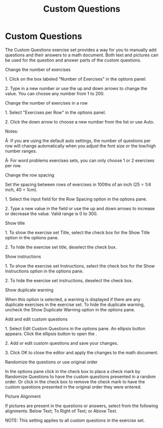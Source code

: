 ﻿---
title: Custom Questions
category: reference
---

# Custom Questions

The Custom Questions exercise set provides a way for you to manually add questions and their answers to a math document. Both text and pictures can be used for the question and answer parts of the custom questions.

Change the number of exercises

1\. Click on the box labeled "Number of Exercises" in the options panel.

2\. Type in a new number or use the up and down arrows to change the value. You can choose any number from 1 to 200.

Change the number of exercises in a row

1\. Select "Exercises per Row" in the options panel.

2\. Click the down arrow to choose a new number from the list or use Auto.

Notes:

Â· If you are using the default auto settings, the number of questions per row will change automatically when you adjust the font size or the low/high number ranges.

Â· For word problems exercises sets, you can only choose 1 or 2 exercises per row.

Change the row spacing

Set the spacing between rows of exercises in 100ths of an inch (25 = 1/4 inch, 40 = 1cm).

1\. Select the input field for the Row Spacing option in the options pane.

2\. Type a new value in the field or use the up and down arrows to increase or decrease the value. Valid range is 0 to 300.

Show title

1\. To show the exercise set Title, select the check box for the Show Title option in the options pane.

2\. To hide the exercise set title, deselect the check box.

Show instructions

1\. To show the exercise set Instructions, select the check box for the Show Instructions option in the options pane.

2\. To hide the exercise set instructions, deselect the check box.

Show duplicate warning

When this option is selected, a warning is displayed if there are any duplicate exercises in the exercise set. To hide the duplicate warning, uncheck the Show Duplicate Warning option in the options pane.

Add and edit custom questions

1\. Select Edit Custom Questions in the options pane. An ellipsis button appears. Click the ellipsis button to open the .

2\. Add or edit custom questions and save your changes.

3\. Click OK to close the editor and apply the changes to the math document.

Randomize the questions or use original order

In the options pane click in the check box to place a check mark by Randomize Questions to have the custom questions presented in a random order. Or click in the check box to remove the check mark to have the custom questions presented in the original order they were entered.

Picture Alignment

If pictures are present in the questions or answers, select from the following alignments: Below Text; To Right of Text; or Above Text.

NOTE: This setting applies to all custom questions in the exercise set.
